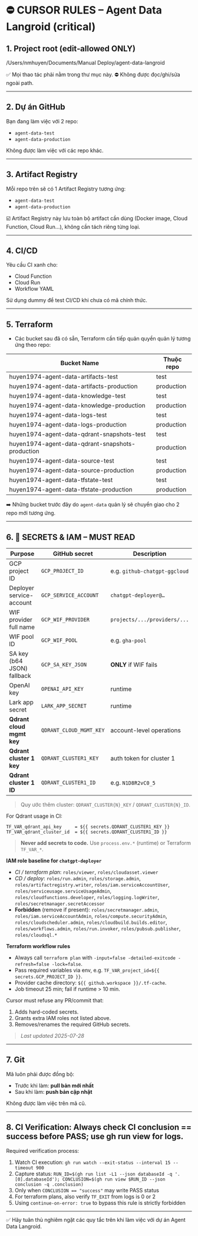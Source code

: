 # ⛔ CURSOR RULES – Agent Data Langroid (critical)

## 1. Project root (edit‑allowed ONLY)
/Users/nmhuyen/Documents/Manual Deploy/agent-data-langroid

✅ Mọi thao tác phải nằm trong thư mục này.
⛔ Không được đọc/ghi/sửa ngoài path.

---

## 2. Dự án GitHub
Bạn đang làm việc với 2 repo:
- `agent-data-test`
- `agent-data-production`

Không được làm việc với các repo khác.

---

## 3. Artifact Registry
Mỗi repo trên sẽ có 1 Artifact Registry tương ứng:
- `agent-data-test`
- `agent-data-production`

☑️ Artifact Registry này lưu toàn bộ artifact cần dùng (Docker image, Cloud Function, Cloud Run...), không cần tách riêng từng loại.

---

## 4. CI/CD
Yêu cầu CI xanh cho:
- Cloud Function
- Cloud Run
- Workflow YAML

Sử dụng dummy để test CI/CD khi chưa có mã chính thức.

---

## 5. Terraform
- Các bucket sau đã có sẵn, Terraform cần tiếp quản quyền quản lý tương ứng theo repo:

| Bucket Name                                           | Thuộc repo |
|------------------------------------------------------|------------|
| huyen1974-agent-data-artifacts-test                  | test       |
| huyen1974-agent-data-artifacts-production            | production |
| huyen1974-agent-data-knowledge-test                  | test       |
| huyen1974-agent-data-knowledge-production            | production |
| huyen1974-agent-data-logs-test                       | test       |
| huyen1974-agent-data-logs-production                 | production |
| huyen1974-agent-data-qdrant-snapshots-test           | test       |
| huyen1974-agent-data-qdrant-snapshots-production     | production |
| huyen1974-agent-data-source-test                     | test       |
| huyen1974-agent-data-source-production               | production |
| huyen1974-agent-data-tfstate-test                    | test       |
| huyen1974-agent-data-tfstate-production              | production |

➡️ Những bucket trước đây do `agent-data` quản lý sẽ chuyển giao cho 2 repo mới tương ứng.

---

## 6. 🔑 SECRETS & IAM – MUST READ

| Purpose | GitHub secret | Description |
|---------|--------------|-------------|
| GCP project ID | `GCP_PROJECT_ID` | e.g. `github-chatgpt-ggcloud` |
| Deployer service-account | `GCP_SERVICE_ACCOUNT` | `chatgpt-deployer@…` |
| WIF provider full name | `GCP_WIF_PROVIDER` | `projects/.../providers/...` |
| WIF pool ID | `GCP_WIF_POOL` | e.g. `gha-pool` |
| SA key (b64 JSON) fallback | `GCP_SA_KEY_JSON` | **ONLY** if WIF fails |
| OpenAI key | `OPENAI_API_KEY` | runtime |
| Lark app secret | `LARK_APP_SECRET` | runtime |
| **Qdrant cloud mgmt key** | `QDRANT_CLOUD_MGMT_KEY` | account-level operations |
| **Qdrant cluster 1 key** | `QDRANT_CLUSTER1_KEY` | auth token for cluster 1 |
| **Qdrant cluster 1 ID** | `QDRANT_CLUSTER1_ID` | e.g. `N1D8R2vC0_5` |

> Quy ước thêm cluster: `QDRANT_CLUSTER{N}_KEY` / `QDRANT_CLUSTER{N}_ID`.

For Qdrant usage in CI:
```
TF_VAR_qdrant_api_key     = ${{ secrets.QDRANT_CLUSTER1_KEY }}
TF_VAR_qdrant_cluster_id  = ${{ secrets.QDRANT_CLUSTER1_ID }}
```

> **Never add secrets to code.** Use `process.env.*` (runtime) or Terraform `TF_VAR_*`.

**IAM role baseline for `chatgpt-deployer`**

* _CI / terraform plan_:
  `roles/viewer`, `roles/cloudasset.viewer`
* _CD / deploy_:
  `roles/run.admin`, `roles/storage.admin`, `roles/artifactregistry.writer`,
  `roles/iam.serviceAccountUser`, `roles/serviceusage.serviceUsageAdmin`,
  `roles/cloudfunctions.developer`, `roles/logging.logWriter`,
  `roles/secretmanager.secretAccessor`
* **Forbidden** (remove if present): `roles/secretmanager.admin`, `roles/iam.serviceAccountAdmin`, `roles/compute.securityAdmin`, `roles/cloudscheduler.admin`, `roles/cloudbuild.builds.editor`, `roles/workflows.admin`, `roles/run.invoker`, `roles/pubsub.publisher`, `roles/cloudsql.*`

**Terraform workflow rules**

* Always call `terraform plan` with
  `-input=false -detailed-exitcode -refresh=false -lock=false`.
* Pass required variables via env, e.g. `TF_VAR_project_id=${{ secrets.GCP_PROJECT_ID }}`.
* Provider cache directory: `${{ github.workspace }}/.tf-cache`.
* Job timeout 25 min; fail if runtime > 10 min.

Cursor must refuse any PR/commit that:
1. Adds hard-coded secrets.
2. Grants extra IAM roles not listed above.
3. Removes/renames the required GitHub secrets.

> _Last updated 2025-07-28_

---

## 7. Git
Mã luôn phải được đồng bộ:
- Trước khi làm: **pull bản mới nhất**
- Sau khi làm: **push bản cập nhật**

Không được làm việc trên mã cũ.

---

## 8. CI Verification: Always check CI conclusion == success before PASS; use gh run view for logs.

Required verification process:
1. Watch CI execution: `gh run watch --exit-status --interval 15 --timeout 900`
2. Capture status: `RUN_ID=$(gh run list -L1 --json databaseId -q '.[0].databaseId'); CONCLUSION=$(gh run view $RUN_ID --json conclusion -q .conclusion)`
3. Only when `CONCLUSION == "success"` may write PASS status
4. For terraform plans, also verify `TF_EXIT` from logs is 0 or 2
5. Using `continue-on-error: true` to bypass this rule is strictly forbidden

---

✅ Hãy tuân thủ nghiêm ngặt các quy tắc trên khi làm việc với dự án Agent Data Langroid.
